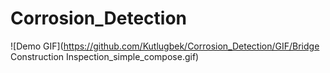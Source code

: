 # Corrosion_Detection
![Demo GIF](https://github.com/Kutlugbek/Corrosion_Detection/GIF/Bridge Construction Inspection_simple_compose.gif)

